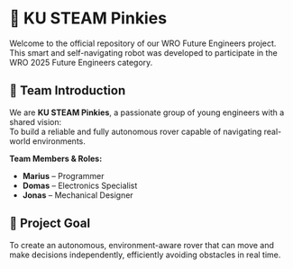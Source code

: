 # 🤖 KU STEAM Pinkies 

Welcome to the official repository of our WRO Future Engineers project.  
This smart and self-navigating robot was developed to participate in the WRO 2025 Future Engineers category.

## 👥 Team Introduction

We are **KU STEAM Pinkies**, a passionate group of young engineers with a shared vision:  
To build a reliable and fully autonomous rover capable of navigating real-world environments.

**Team Members & Roles:**
- **Marius** – Programmer
- **Domas** – Electronics Specialist
- **Jonas** – Mechanical Designer

## 🎯 Project Goal

 To create an autonomous, environment-aware rover that can move and make decisions independently, efficiently avoiding obstacles in real time.
